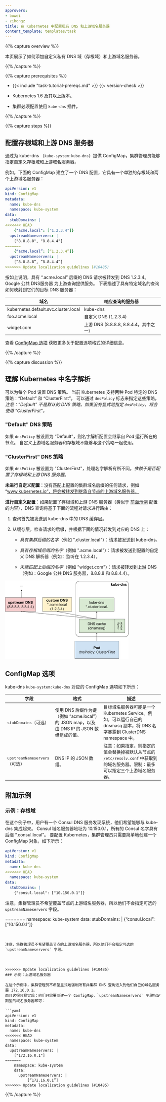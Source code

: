 ```yaml
---
approvers:
- bowei
- zihongz
title: 在 Kubernetes 中配置私有 DNS 和上游域名服务器
content_template: templates/task
---
```


{{% capture overview %}}

本页展示了如何添加自定义私有 DNS 域（存根域）和上游域名服务器。

{{% /capture %}}

{{% capture prerequisites %}}
* {{< include "task-tutorial-prereqs.md" >}} {{< version-check >}}



* Kubernetes 1.6 及其以上版本。
* 集群必须配置使用 `kube-dns` 插件。

{{% /capture %}}

{{% capture steps %}}



## 配置存根域和上游 DNS 服务器

通过为 kube-dns （`kube-system:kube-dns`）提供 ConfigMap，集群管理员能够指定自定义存根域和上游域名服务器。

例如，下面的 ConfigMap 建立了一个 DNS 配置，它具有一个单独的存根域和两个上游域名服务器：

```yaml
apiVersion: v1
kind: ConfigMap
metadata:
  name: kube-dns
  namespace: kube-system
data:
  stubDomains: |
<<<<<<< HEAD
    {"acme.local": ["1.2.3.4"]}
  upstreamNameservers: |
    ["8.8.8.8", "8.8.4.4"]
=======
    {“acme.local”: [“1.2.3.4”]}
  upstreamNameservers: |
    [“8.8.8.8”, “8.8.4.4”]
>>>>>>> Update localization guidelines (#10485)
```



按如上说明，具有 “.acme.local” 后缀的 DNS 请求被转发到 DNS 1.2.3.4。Google 公共 DNS服务器 为上游查询提供服务。
下表描述了具有特定域名的查询如何映射到它们的目标 DNS 服务器：


| 域名 | 响应查询的服务器 |
| ----------- | -------------------------- |
| kubernetes.default.svc.cluster.local| kube-dns |
| foo.acme.local| 自定义 DNS (1.2.3.4) |
| widget.com    | 上游 DNS (8.8.8.8, 8.8.4.4，其中之一) |


查看 [ConfigMap 选项](#configmap-options) 获取更多关于配置选项格式的详细信息。

{{% /capture %}}

{{% capture discussion %}}



## 理解 Kubernetes 中名字解析

可以为每个 Pod 设置 DNS 策略。
当前 Kubernetes 支持两种 Pod 特定的 DNS 策略：“Default” 和 “ClusterFirst”。
可以通过 `dnsPolicy` 标志来指定这些策略。
*注意：“Default” 不是默认的 DNS 策略。如果没有显式地指定 `dnsPolicy`，将会使用 “ClusterFirst”。*



### "Default" DNS 策略

如果 `dnsPolicy` 被设置为 “Default”，则名字解析配置会继承自 Pod 运行所在的节点。
自定义上游域名服务器和存根域不能够与这个策略一起使用。



### "ClusterFirst" DNS 策略

如果 `dnsPolicy` 被设置为 "ClusterFirst"，处理名字解析有所不同，*依赖于是否配置了存根域和上游 DNS 服务器*。

**未进行自定义配置**：没有匹配上配置的集群域名后缀的任何请求，例如 “www.kubernetes.io”，将会被转发到继承自节点的上游域名服务器。

**进行自定义配置**：如果配置了存根域和上游 DNS 服务器（类似于 [前面示例](#configuring-stub-domain-and-upstream-dns-servers) 配置的内容），DNS 查询将基于下面的流程对请求进行路由：



1. 查询首先被发送到 kube-dns 中的 DNS 缓存层。

1. 从缓存层，检查请求的后缀，并根据下面的情况转发到对应的 DNS 上：
 
   * *具有集群后缀的名字*（例如 ".cluster.local"）：请求被发送到 kube-dns。

   * *具有存根域后缀的名字*（例如 ".acme.local"）：请求被发送到配置的自定义 DNS 解析器（例如：监听在 1.2.3.4）。

   * *未能匹配上后缀的名字*（例如 "widget.com"）：请求被转发到上游 DNS（例如：Google 公共 DNS 服务器，8.8.8.8 和 8.8.4.4）。

![DNS 查询流程](/docs/tasks/administer-cluster/dns-custom-nameservers/dns.png)



## ConfigMap 选项

kube-dns `kube-system:kube-dns` 对应的 ConfigMap 选项如下所示：

| 字段 | 格式 | 描述 |
| ----- | ------ | ----------- |
| `stubDomains`（可选）| 使用 DNS 后缀作为键（例如 “acme.local”）的 JSON map，以及由 DNS IP 的 JSON 数组组成的值。 | 目标域名服务器可能是一个 Kubernetes Service。例如，可以运行自己的 dnsmasq 副本，将 DNS 名字暴露到 ClusterDNS namespace 中。|
| `upstreamNameservers`（可选）| DNS IP 的 JSON 数组。 | 注意：如果指定，则指定的值会替换掉被默认从节点的 `/etc/resolv.conf` 中获取到的域名服务器。限制：最多可以指定三个上游域名服务器。|



## 附加示例

### 示例：存根域

在这个例子中，用户有一个 Consul DNS 服务发现系统，他们希望能够与 kube-dns 集成起来。
Consul 域名服务器地址为 10.150.0.1，所有的 Consul 名字具有后缀 “.consul.local”。
要配置 Kubernetes，集群管理员只需要简单地创建一个 ConfigMap 对象，如下所示：

```yaml
apiVersion: v1
kind: ConfigMap
metadata:
  name: kube-dns
<<<<<<< HEAD
  namespace: kube-system
data:
  stubDomains: |
    {"consul.local": ["10.150.0.1"]}
```

注意，集群管理员不希望覆盖节点的上游域名服务器，所以他们不会指定可选的 `upstreamNameservers` 字段。


=======
    namespace: kube-system
    data:
      stubDomains: |
          {“consul.local”: [“10.150.0.1”]}
```


注意，集群管理员不希望覆盖节点的上游域名服务器，所以他们不会指定可选的 `upstreamNameservers` 字段。



>>>>>>> Update localization guidelines (#10485)
### 示例：上游域名服务器

在这个示例中，集群管理员不希望显式地强制所有非集群 DNS 查询进入到他们自己的域名服务器 172.16.0.1。
而且这很容易实现：他们只需要创建一个 ConfigMap，`upstreamNameservers` 字段指定期望的域名服务器即可：

```yaml
apiVersion: v1
kind: ConfigMap
metadata:
  name: kube-dns
<<<<<<< HEAD
  namespace: kube-system
data:
  upstreamNameservers: |
    ["172.16.0.1"]
=======
    namespace: kube-system
    data:
      upstreamNameservers: |
          [“172.16.0.1”]
>>>>>>> Update localization guidelines (#10485)
```

{{% /capture %}}


